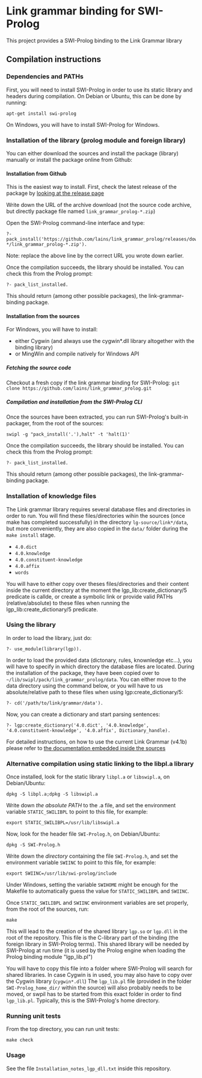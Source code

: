 Link grammar binding for SWI-Prolog
===================================

This project provides a SWI-Prolog binding to the Link Grammar library

## Compilation instructions

### Dependencies and PATHs

First, you will need to install SWI-Prolog in order to use its static library and headers during compilation.
On Debian or Ubuntu, this can be done by running:
```
apt-get install swi-prolog
```

On Windows, you will have to install SWI-Prolog for Windows.

### Installation of the library (prolog module and foreign library)

You can either download the sources and install the package (library) manually or install the package online from Github:

#### Installation from Github

This is the easiest way to install.
First, check the latest release of the package by [looking at the release page](https://github.com/lains/link_grammar_prolog/releases)

Write down the URL of the archive download (not the source code archive, but directly package file named `link_grammar_prolog-*.zip`)

Open the SWI-Prolog command-line interface and type:
```
?- pack_install('https://github.com/lains/link_grammar_prolog/releases/download/link_grammar_prolog-*/link_grammar_prolog-*.zip').
```

Note: replace the above line by the correct URL you wrote down earlier.

Once the compilation succeeds, the library should be installed. You can check this from the Prolog prompt:
```
?- pack_list_installed.
```
This should return (among other possible packages), the link-grammar-binding package.

#### Installation from the sources

For Windows, you will have to install:
* either Cygwin (and always use the cygwin*.dll library altogether with the binding library)
* or MingWin and compile natively for Windows API

##### Fetching the source code

Checkout a fresh copy if the link grammar binding for SWI-Prolog:
```git clone https://github.com/lains/link_grammar_prolog.git```

##### Compilation and installation from the SWI-Prolog CLI

Once the sources have been extracted, you can run SWI-Prolog's built-in packager, from the root of the sources:
```
swipl -g "pack_install('.'),halt" -t 'halt(1)'
```

Once the compilation succeeds, the library should be installed. You can check this from the Prolog prompt:
```
?- pack_list_installed.
```
This should return (among other possible packages), the link-grammar-binding package.

### Installation of knowledge files

The Link grammar library requires several database files and directories in order to run.
You will find these files/directories wihin the sources (once make has completed successfully) in the directory `lg-source/link*/data`, but more conveniently, they are also copied in the `data/` folder during the `make install` stage.

* `4.0.dict`
* `4.0.knowledge`
* `4.0.constituent-knowledge`
* `4.0.affix`
* `words`

You will have to either copy over theses files/directories and their content inside the current directory at the moment the lgp_lib:create_dictionary/5 predicate is callde, or create a symbolic link or provide valid PATHs (relative/absolute) to these files when running the lgp_lib:create_dictionary/5 predicate.

### Using the library

In order to load the library, just do:
```
?- use_module(library(lgp)).
```

In order to load the provided data (dictonary, rules, knownledge etc...), you will have to specify in which directory the database files are located.
During the installation of the package, they have been copied over to `~/lib/swipl/pack/link_grammar_prolog/data`. You can either move to the data directory using the command below, or you will have to us absolute/relative path to these files when using lgp:create_dictionary/5:
```
?- cd('/path/to/link/grammar/data').
```

Now, you can create a dictionary and start parsing sentences:
```
?- lgp:create_dictionary('4.0.dict', '4.0.knowledge', '4.0.constituent-knowledge', '4.0.affix', Dictionary_handle).
```

For detailed instructions, on how to use the current Link Grammar (v4.1b) please refer to
[the documentation embedded inside the sources](patches/4.1b//README.md)

### Alternative compilation using static linking to the libpl.a library

Once installed, look for the static library `libpl.a` or `libswipl.a`, on Debian/Ubuntu:
```
dpkg -S libpl.a;dpkg -S libswipl.a
```
Write down *the absolute PATH* to the .a file, and set the environment variable `STATIC_SWILIBPL` to point to this file, for example:
```
export STATIC_SWILIBPL=/usr/lib/libswipl.a
```
Now, look for the header file `SWI-Prolog.h`, on Debian/Ubuntu:
```
dpkg -S SWI-Prolog.h
```
Write down the *directory* containing the file `SWI-Prolog.h`, and set the environment variable `SWIINC` to point to this file, for example:
```
export SWIINC=/usr/lib/swi-prolog/include
```

Under Windows, setting the variable `SWIHOME` might be enough for the Makefile to automatically guess the value for `STATIC_SWILIBPL` and `SWIINC`.

Once `STATIC_SWILIBPL` and `SWIINC` environment variables are set properly, from the root of the sources, run:
```
make
```

This will lead to the creation of the shared library `lgp.so` or `lgp.dll` in the root of the repository.
This file is the C-library part of the binding (the foreign library in SWI-Prolog terms).
This shared library will be needed by SWI-Prolog at run time (it is used by the Prolog engine when loading the Prolog binding module "lgp_lib.pl")

You will have to copy this file into a folder where SWI-Prolog will search for shared libraries.
In case Cygwin is in used, you may also have to copy over the Cygwin library (`cygwin*.dll`)
The `lgp_lib.pl` file (provided in the folder `SWI-Prolog_home_dir/` within the source) will also probably needs to be moved, or swpil has to be started from this exact folder in order to find `lgp_lib.pl`.
Typically, this is the SWI-Prolog's home directory.

### Running unit tests

From the top directory, you can run unit tests:
```
make check
```

### Usage

See the file `Installation_notes_lgp_dll.txt` inside this repository.